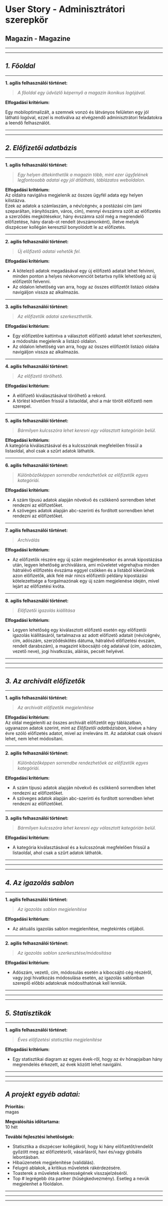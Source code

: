 # **User Story - Adminisztrátori szerepkör**


## **Magazin - Magazine**
---
---
## _**1. Főoldal**_
---

**1. agilis felhasználói történet:**
> _A főoldal egy üdvözlő képernyő a magazin ikonikus logójával._

**Elfogadási kritérium:**  

Egy mobiloptimalizált, a szemnek vonzó és látványos felületen egy jól látható logóval, ezzel is motiválva az elvégzendő adminisztrátori feladatokra a leendő felhasználót.

---
---
## _**2. Előfizetői adatbázis**_
---

**1. agilis felhasználói történet:**
> _Egy helyen áttekinthetők a magazin több,
> mint ezer ügyfelének legfontosabb adatai
> egy jól átlátható, táblázatos weboldalon._


**Elfogadási kritérium:**  
Az oldalra navigálva megjelenik az összes ügyfél adata egy helyen kilistázva.  
Ezek az adatok a számlaszám, a név/cégnév, a postázási cím (ami szeparáltan, irányítószám, város, cím), mennyi évszámra szólt az előfizetés a szerződés megkötésekor, hány évszámra szól még a megrendelő előfizetése, hány darab-ot rendelt (évszámonként), illetve melyik diszpécser kollégán keresztül bonyolódott le az előfizetés.

---

**2. agilis felhasználói történet:**

> _Új előfizető adatai vehetők fel._

**Elfogadási kritérium:**  
- A kötelező adatok megadásával egy új előfizető adatait lehet felvinni, minden ponton a helyes névkonvenciót betartva nyílik lehetőség az új előfizetőt felvenni.
- Az oldalon lehetőség van arra, hogy az összes előfizetőt listázó oldalra navigáljon vissza az alkalmazás.

---

**3. agilis felhasználói történet:**

> _Az előfizetők adatai szerkeszthetők._

**Elfogadási kritérium:**  
- Egy előfizetőre kattintva a választott előfizető adatait lehet szerkeszteni, a módosítás megjelenik a listázó oldalon.
- Az oldalon lehetőség van arra, hogy az összes előfizetőt listázó oldalra navigáljon vissza az alkalmazás.

---

**4. agilis felhasználói történet:**

> _Az előfizető törölhető._

**Elfogadási kritérium:**  
- A előfizető kiválasztásával törölhető a rekord.
- A törlést követően frissül a listaoldal, ahol a már törölt előfizető nem szerepel.

---

**5. agilis felhasználói történet:**

> _Bármilyen kulcsszóra lehet keresni egy választott kategórián belül._

**Elfogadási kritérium:**  
A kategória kiválasztásával és a kulcsszónak megfelelően frissül a listaoldal, ahol csak a szűrt adatok láthatók.

---

**6. agilis felhasználói történet:**

> _Különbözőképpen sorrendbe rendezhetőek az előfizetők egyes kategóriái._

**Elfogadási kritérium:**  
- A szám típusú adatok alapján növekvő és csökkenő sorrendben lehet rendezni az előfizetőket.
- A szöveges adatok alapján abc-szerinti és fordított sorrendben lehet rendezni az előfizetőket.

---

**7. agilis felhasználói történet:**

> _Archiválás_

**Elfogadási kritérium:**  
- Az előfizetők részére egy új szám megjelenésekor és annak kipostázása után, legyen lehetőség archiválásra, ami műveletet végrehajtva minden hátralévő előfizetés évszáma eggyel csökken és a listából kikerülnek azon előfizetők, akik felé már nincs előfizetői példány kipostázási kötelezettsége a forgalmazónak egy új szám megjelenése idején, mivel lejárt az előfizetési kvóta.

---

**8. agilis felhasználói történet:**

> _Előfizetői igazolás kiállítása_

**Elfogadási kritérium:**  
- Legyen lehetőség egy kiválasztott előfizető esetén egy előfizetői igazolás kiállításáról, tartalmazva az adott előfizető adatait (név/cégnév, cím, adószám, szerződéskötés dátuma, hátralévő előfizetési évszám, rendelt darabszám), a magazint kibocsájtó cég adataival (cím, adószám, vezető neve), jogi hivatkozás, aláírás, pecsét helyével.  

---

---
---
## _**3. Az archivált előfizetők**_
---

**1. agilis felhasználói történet:**
> _Az archivált előfizetők megjelenítése_

**Elfogadási kritérium:**  
Az oldal megjeleníti az összes archivált előfizetőt egy táblázatban, ugyanazon adatok szerint, mint az _Előfizetői adatbázisban_, kivéve a hány évre szóló előfizetés adatot, mivel az irreleváns itt. Az adatokat csak olvasni lehet, nem lehet módosítani.

---

**2. agilis felhasználói történet:**
> _Különbözőképpen sorrendbe rendezhetőek az előfizetők egyes kategóriái._

**Elfogadási kritérium:**  
- A szám típusú adatok alapján növekvő és csökkenő sorrendben lehet rendezni az előfizetőket.
- A szöveges adatok alapján abc-szerinti és fordított sorrendben lehet rendezni az előfizetőket.

---

**3. agilis felhasználói történet:**

> _Bármilyen kulcsszóra lehet keresni egy választott kategórián belül._

**Elfogadási kritérium:**  
- A kategória kiválasztásával és a kulcsszónak megfelelően frissül a listaoldal, ahol csak a szűrt adatok láthatók.

---

---
---
## _**4. Az igazolás sablon**_
---

**1. agilis felhasználói történet:**
> _Az igazolás sablon megjelenítése_

**Elfogadási kritérium:**  
- Az aktuális igazolás sablon megjelenítése, megtekintés céljából.

---

**2. agilis felhasználói történet:**
> _Az igazolás sablon szerkesztése/módosítása_

**Elfogadási kritérium:**  
- Adószám, vezető, cím, módosulás esetén a kibocsájtó cég részéről, vagy jogi hivatkozás módosulása esetén, az igazolás sablonban szereplő előbbi adatoknak módosíthatónak kell lenniük.

---

---
---
## _**5. Statisztikák**_
---

**1. agilis felhasználói történet:**
> _Éves előfizetési statisztika megjelenítése_

**Elfogadási kritérium:**  
- Egy statisztikai diagram az egyes évek-ről, hogy az év hónapjaiban hány megrendelés érkezett, az évek között lehet navigálni.

---

---
---

## _A projekt egyéb adatai:_

**Prioritás:**  
magas

**Megvalósítás időtartama:**  
10 hét

**További fejlesztési lehetőségek:**  
- Statisztika a diszpécser kollégákról, hogy ki hány előfizetőt/rendelőt győzött meg az előfizetésről, vásárlásról, havi és/vagy globális lebontásban.
- Hibaüzenetek megjelenítése (validálás).
- Felugró ablakok, a kritikus műveletek rákérdezésére.
- Toasterek a műveletek sikerességének visszajelzéséről.
- Top # legrégebb óta partner (hűségkedvezmény). Esetleg a nevük megjelenhet a főoldalon.

---
---
---
